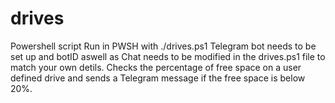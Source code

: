 # drives
Powershell script
Run in PWSH with ./drives.ps1
Telegram bot needs to be set up and botID aswell as Chat needs to be modified in the drives.ps1 file to match your own detils.
Checks the percentage of free space on a user defined drive and sends a Telegram message if the free space is below 20%.
